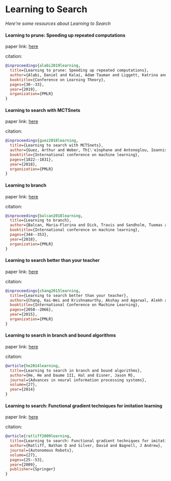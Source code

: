 # Learning to Search
*Here're some resources about Learning to Search*


#### Learning to prune: Speeding up repeated computations

paper link: [here](http://proceedings.mlr.press/v99/alabi19a/alabi19a.pdf)

citation: 
```bibtex
@inproceedings{alabi2019learning,
  title={Learning to prune: Speeding up repeated computations},
  author={Alabi, Daniel and Kalai, Adam Tauman and Liggett, Katrina and Musco, Cameron and Tzamos, Christos and Vitercik, Ellen},
  booktitle={Conference on Learning Theory},
  pages={30--33},
  year={2019},
  organization={PMLR}
}
```

#### Learning to search with MCTSnets

paper link: [here](http://proceedings.mlr.press/v80/guez18a/guez18a.pdf)

citation: 
```bibtex
@inproceedings{guez2018learning,
  title={Learning to search with MCTSnets},
  author={Guez, Arthur and Weber, Th{\'e}ophane and Antonoglou, Ioannis and Simonyan, Karen and Vinyals, Oriol and Wierstra, Daan and Munos, R{\'e}mi and Silver, David},
  booktitle={International conference on machine learning},
  pages={1822--1831},
  year={2018},
  organization={PMLR}
}
```
    


#### Learning to branch

paper link: [here](http://proceedings.mlr.press/v80/balcan18a/balcan18a.pdf)

citation: 
```bibtex
@inproceedings{balcan2018learning,
  title={Learning to branch},
  author={Balcan, Maria-Florina and Dick, Travis and Sandholm, Tuomas and Vitercik, Ellen},
  booktitle={International conference on machine learning},
  pages={344--353},
  year={2018},
  organization={PMLR}
}
```

#### Learning to search better than your teacher

paper link: [here](http://proceedings.mlr.press/v37/changb15.pdf)

citation: 
```bibtex
@inproceedings{chang2015learning,
  title={Learning to search better than your teacher},
  author={Chang, Kai-Wei and Krishnamurthy, Akshay and Agarwal, Alekh and Daum{\'e} III, Hal and Langford, John},
  booktitle={International Conference on Machine Learning},
  pages={2058--2066},
  year={2015},
  organization={PMLR}
}
```
    


#### Learning to search in branch and bound algorithms

paper link: [here](https://proceedings.neurips.cc/paper_files/paper/2014/file/757f843a169cc678064d9530d12a1881-Paper.pdf)

citation: 
```bibtex
@article{he2014learning,
  title={Learning to search in branch and bound algorithms},
  author={He, He and Daume III, Hal and Eisner, Jason M},
  journal={Advances in neural information processing systems},
  volume={27},
  year={2014}
}
```

#### Learning to search: Functional gradient techniques for imitation learning

paper link: [here](https://link.springer.com/article/10.1007/s10514-009-9121-3)

citation: 
```bibtex
@article{ratliff2009learning,
  title={Learning to search: Functional gradient techniques for imitation learning},
  author={Ratliff, Nathan D and Silver, David and Bagnell, J Andrew},
  journal={Autonomous Robots},
  volume={27},
  pages={25--53},
  year={2009},
  publisher={Springer}
}
```
    
    